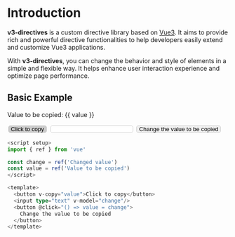 # Introduction

**v3-directives** is a custom directive library based on [Vue3](https://cn.vuejs.org/). It aims to provide rich and powerful directive functionalities to help developers easily extend and customize Vue3 applications.

With **v3-directives**, you can change the behavior and style of elements in a simple and flexible way. It helps enhance user interaction experience and optimize page performance.

## Basic Example

<script setup >
import { ref } from 'vue'

const change = ref('Changed value')
const value = ref('Value to be copied')
</script>

<p>Value to be copied: {{ value }}</p>
<button v-copy="value"
  style="border: 1px solid #ccc;border-radius: 5px;margin: 2px;padding: 0 5px;background-color: #ccc;color:#000;">Click to copy</button>
<input type="text" v-model="change"
  style="border: 1px solid #ccc;border-radius: 5px;margin: 2px;padding: 0 5px;" />
<button
  @click="
    () => {
      value = change
    }
  "
  style="border: 1px solid #ccc;border-radius: 5px;margin: 2px;padding: 0 5px;"
>
  Change the value to be copied
</button>

```typescript {9}
<script setup>
import { ref } from 'vue'

const change = ref('Changed value')
const value = ref('Value to be copied')
</script>

<template>
  <button v-copy="value">Click to copy</button>
  <input type="text" v-model="change"/>
  <button @click="() => value = change">
    Change the value to be copied
  </button>
</template>
```
